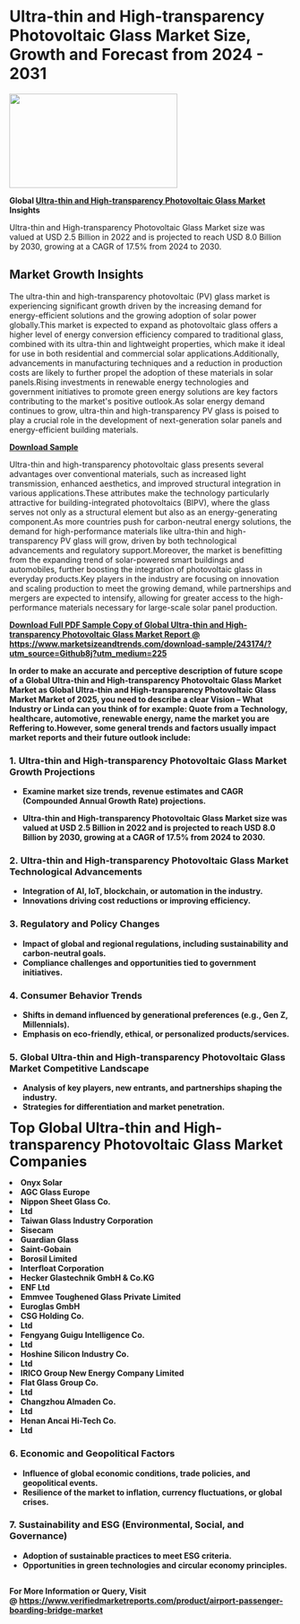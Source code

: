 <H1>Ultra-thin and High-transparency Photovoltaic Glass Market Size, Growth and Forecast from 2024 - 2031</H1><img class="aligncenter size-medium wp-image-584254" src="https://thirdeyenews.in/wp-content/uploads/2024/09/Global-Market-Research-300x168.jpeg" alt="" width="300" height="168" /><p><strong>Global&nbsp;<a href="https://www.marketsizeandtrends.com/download-sample/243174/?utm_source=Github8j?utm_medium=225">Ultra-thin and High-transparency Photovoltaic Glass Market</a> Insights</strong></p><p>Ultra-thin and High-transparency Photovoltaic Glass Market size was valued at USD 2.5 Billion in 2022 and is projected to reach USD 8.0 Billion by 2030, growing at a CAGR of 17.5% from 2024 to 2030.</p><p><h2>Market Growth Insights</h2> <p>The ultra-thin and high-transparency photovoltaic (PV) glass market is experiencing significant growth driven by the increasing demand for energy-efficient solutions and the growing adoption of solar power globally.This market is expected to expand as photovoltaic glass offers a higher level of energy conversion efficiency compared to traditional glass, combined with its ultra-thin and lightweight properties, which make it ideal for use in both residential and commercial solar applications.Additionally, advancements in manufacturing techniques and a reduction in production costs are likely to further propel the adoption of these materials in solar panels.Rising investments in renewable energy technologies and government initiatives to promote green energy solutions are key factors contributing to the market's positive outlook.As solar energy demand continues to grow, ultra-thin and high-transparency PV glass is poised to play a crucial role in the development of next-generation solar panels and energy-efficient building materials.</p> <p><strong><a href="#">Download Sample</a></strong></p> <p>Ultra-thin and high-transparency photovoltaic glass presents several advantages over conventional materials, such as increased light transmission, enhanced aesthetics, and improved structural integration in various applications.These attributes make the technology particularly attractive for building-integrated photovoltaics (BIPV), where the glass serves not only as a structural element but also as an energy-generating component.As more countries push for carbon-neutral energy solutions, the demand for high-performance materials like ultra-thin and high-transparency PV glass will grow, driven by both technological advancements and regulatory support.Moreover, the market is benefitting from the expanding trend of solar-powered smart buildings and automobiles, further boosting the integration of photovoltaic glass in everyday products.Key players in the industry are focusing on innovation and scaling production to meet the growing demand, while partnerships and mergers are expected to intensify, allowing for greater access to the high-performance materials necessary for large-scale solar panel production.</p> <p><strong><a href="#"></p><p><span class=""><strong>Download Full PDF Sample Copy of Global Ultra-thin and High-transparency Photovoltaic Glass Market Report</strong> @ <a href="https://www.marketsizeandtrends.com/download-sample/243174/?utm_source=Github8j?utm_medium=225" target="_blank">https://www.marketsizeandtrends.com/download-sample/243174/?utm_source=Github8j?utm_medium=225</a></span></p><p>In order to make an accurate and perceptive description of future scope of a Global&nbsp;Ultra-thin and High-transparency Photovoltaic Glass Market Market as Global&nbsp;Ultra-thin and High-transparency Photovoltaic Glass Market Market of 2025, you need to describe a clear Vision &ndash; What Industry or Linda can you think of for example: Quote from a Technology, healthcare, automotive, renewable energy, name the market you are Reffering to.However, some general trends and factors usually impact market reports and their future outlook include:</p><h3>1.&nbsp;<strong>Ultra-thin and High-transparency Photovoltaic Glass Market Growth Projections</strong></h3><ul><li>Examine market size trends, revenue estimates and CAGR (Compounded Annual Growth Rate) projections.</li><li><p>Ultra-thin and High-transparency Photovoltaic Glass Market size was valued at USD 2.5 Billion in 2022 and is projected to reach USD 8.0 Billion by 2030, growing at a CAGR of 17.5% from 2024 to 2030.</p></li></ul><h3>2.&nbsp;<strong>Ultra-thin and High-transparency Photovoltaic Glass Market Technological Advancements</strong></h3><ul><li>Integration of AI, IoT, blockchain, or automation in the industry.</li><li>Innovations driving cost reductions or improving efficiency.</li></ul><h3>3.&nbsp;<strong>Regulatory and Policy Changes</strong></h3><ul><li>Impact of global and regional regulations, including sustainability and carbon-neutral goals.</li><li>Compliance challenges and opportunities tied to government initiatives.</li></ul><h3>4.&nbsp;<strong>Consumer Behavior Trends</strong></h3><ul><li>Shifts in demand influenced by generational preferences (e.g., Gen Z, Millennials).</li><li>Emphasis on eco-friendly, ethical, or personalized products/services.</li></ul><h3>5.&nbsp;<strong>Global Ultra-thin and High-transparency Photovoltaic Glass Market Competitive Landscape</strong></h3><ul><li>Analysis of key players, new entrants, and partnerships shaping the industry.</li><li>Strategies for differentiation and market penetration.</li></ul><p data-pm-slice="1 1 []"><span style="color: inherit; font-family: inherit; font-size: 25px;">Top Global Ultra-thin and High-transparency Photovoltaic Glass Market Companies</span></p><div class="" data-test-id=""><p><li>Onyx Solar</li><li> AGC Glass Europe</li><li> Nippon Sheet Glass Co.</li><li> Ltd</li><li> Taiwan Glass Industry Corporation</li><li> Sisecam</li><li> Guardian Glass</li><li> Saint-Gobain</li><li> Borosil Limited</li><li> Interfloat Corporation</li><li> Hecker Glastechnik GmbH & Co.KG</li><li> ENF Ltd</li><li> Emmvee Toughened Glass Private Limited</li><li> Euroglas GmbH</li><li> CSG Holding Co.</li><li>Ltd</li><li> Fengyang Guigu Intelligence Co.</li><li> Ltd</li><li> Hoshine Silicon Industry Co.</li><li> Ltd</li><li> IRICO Group New Energy Company Limited</li><li> Flat Glass Group Co.</li><li>Ltd</li><li> Changzhou Almaden Co.</li><li>Ltd</li><li> Henan Ancai Hi-Tech Co.</li><li>Ltd</li></p></div><h3>6.&nbsp;<strong>Economic and Geopolitical Factors</strong></h3><ul><li>Influence of global economic conditions, trade policies, and geopolitical events.</li><li>Resilience of the market to inflation, currency fluctuations, or global crises.</li></ul><h3>7.&nbsp;<strong>Sustainability and ESG (Environmental, Social, and Governance)</strong></h3><ul><li>Adoption of sustainable practices to meet ESG criteria.</li><li>Opportunities in green technologies and circular economy principles.</li></ul><h2><strong style="font-size: 14px;">For More Information or Query, Visit @&nbsp;</strong><a style="background-color: #ffffff; font-size: 14px;" href="https://www.marketsizeandtrends.com/report/ultra-thin-and-high-transparency-photovoltaic-glass-market/" target="_blank">https://www.verifiedmarketreports.com/product/airport-passenger-boarding-bridge-market</a></h2>